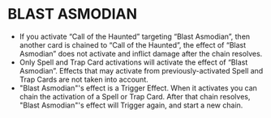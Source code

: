 
# BLAST ASMODIAN

*   If you activate “Call of the Haunted” targeting “Blast Asmodian”, then another card is chained to “Call of the Haunted”, the effect of “Blast Asmodian” does not activate and inflict damage after the chain resolves.
*   Only Spell and Trap Card activations will activate the effect of “Blast Asmodian”. Effects that may activate from previously-activated Spell and Trap Cards are not taken into account.
*   "Blast Asmodian"'s effect is a Trigger Effect. When it activates you can chain the activation of a Spell or Trap Card. After that chain resolves, "Blast Asmodian"'s effect will Trigger again, and start a new chain.

  